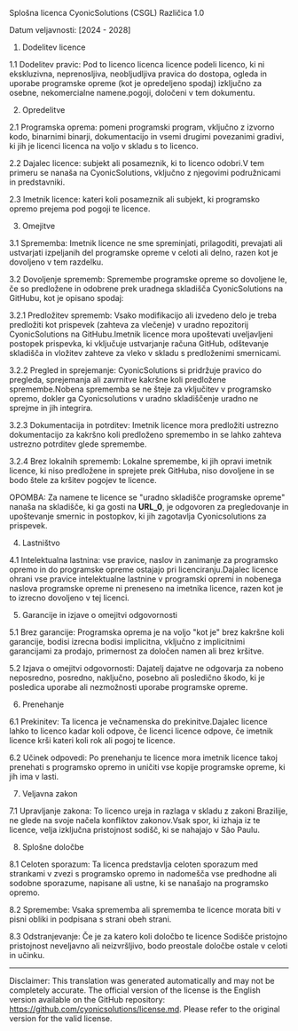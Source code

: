 Splošna licenca CyonicSolutions (CSGL)
Različica 1.0

Datum veljavnosti: [2024 - 2028]

1. Dodelitev licence

1.1 Dodelitev pravic: Pod to licenco licenca licence podeli licenco, ki ni ekskluzivna, neprenosljiva, neobljudljiva pravica do dostopa, ogleda in uporabe programske opreme (kot je opredeljeno spodaj) izključno za osebne, nekomercialne namene.pogoji, določeni v tem dokumentu.

2. Opredelitve

2.1 Programska oprema: pomeni programski program, vključno z izvorno kodo, binarnimi binarji, dokumentacijo in vsemi drugimi povezanimi gradivi, ki jih je licenci licenca na voljo v skladu s to licenco.

2.2 Dajalec licence: subjekt ali posameznik, ki to licenco odobri.V tem primeru se nanaša na CyonicSolutions, vključno z njegovimi podružnicami in predstavniki.

2.3 Imetnik licence: kateri koli posameznik ali subjekt, ki programsko opremo prejema pod pogoji te licence.

3. Omejitve

3.1 Sprememba: Imetnik licence ne sme spreminjati, prilagoditi, prevajati ali ustvarjati izpeljanih del programske opreme v celoti ali delno, razen kot je dovoljeno v tem razdelku.

3.2 Dovoljenje sprememb: Spremembe programske opreme so dovoljene le, če so predložene in odobrene prek uradnega skladišča CyonicSolutions na GitHubu, kot je opisano spodaj:

3.2.1 Predložitev sprememb: Vsako modifikacijo ali izvedeno delo je treba predložiti kot prispevek (zahteva za vlečenje) v uradno repozitorij CyonicSolutions na GitHubu.Imetnik licence mora upoštevati uveljavljeni postopek prispevka, ki vključuje ustvarjanje računa GitHub, odštevanje skladišča in vložitev zahteve za vleko v skladu s predloženimi smernicami.

3.2.2 Pregled in sprejemanje: CyonicSolutions si pridržuje pravico do pregleda, sprejemanja ali zavrnitve kakršne koli predložene spremembe.Nobena sprememba se ne šteje za vključitev v programsko opremo, dokler ga Cyonicsolutions v uradno skladiščenje uradno ne sprejme in jih integrira.

3.2.3 Dokumentacija in potrditev: Imetnik licence mora predložiti ustrezno dokumentacijo za kakršno koli predloženo spremembo in se lahko zahteva ustrezno potrditev glede spremembe.

3.2.4 Brez lokalnih sprememb: Lokalne spremembe, ki jih opravi imetnik licence, ki niso predložene in sprejete prek GitHuba, niso dovoljene in se bodo štele za kršitev pogojev te licence.

OPOMBA: Za namene te licence se "uradno skladišče programske opreme" nanaša na skladišče, ki ga gosti na __URL_0__, je odgovoren za pregledovanje in upoštevanje smernic in postopkov, ki jih zagotavlja Cyonicsolutions za prispevek.

4. Lastništvo

4.1 Intelektualna lastnina: vse pravice, naslov in zanimanje za programsko opremo in do programske opreme ostajajo pri licenciranju.Dajalec licence ohrani vse pravice intelektualne lastnine v programski opremi in nobenega naslova programske opreme ni preneseno na imetnika licence, razen kot je to izrecno dovoljeno v tej licenci.

5. Garancije in izjave o omejitvi odgovornosti

5.1 Brez garancije: Programska oprema je na voljo "kot je" brez kakršne koli garancije, bodisi izrecna bodisi implicitna, vključno z implicitnimi garancijami za prodajo, primernost za določen namen ali brez kršitve.

5.2 Izjava o omejitvi odgovornosti: Dajatelj dajatve ne odgovarja za nobeno neposredno, posredno, naključno, posebno ali posledično škodo, ki je posledica uporabe ali nezmožnosti uporabe programske opreme.

6. Prenehanje

6.1 Prekinitev: Ta licenca je večnamenska do prekinitve.Dajalec licence lahko to licenco kadar koli odpove, če licenci licence odpove, če imetnik licence krši kateri koli rok ali pogoj te licence.

6.2 Učinek odpovedi: Po prenehanju te licence mora imetnik licence takoj prenehati s programsko opremo in uničiti vse kopije programske opreme, ki jih ima v lasti.

7. Veljavna zakon

7.1 Upravljanje zakona: To licenco ureja in razlaga v skladu z zakoni Brazilije, ne glede na svoje načela konfliktov zakonov.Vsak spor, ki izhaja iz te licence, velja izključna pristojnost sodišč, ki se nahajajo v São Paulu.

8. Splošne določbe

8.1 Celoten sporazum: Ta licenca predstavlja celoten sporazum med strankami v zvezi s programsko opremo in nadomešča vse predhodne ali sodobne sporazume, napisane ali ustne, ki se nanašajo na programsko opremo.

8.2 Spremembe: Vsaka sprememba ali sprememba te licence morata biti v pisni obliki in podpisana s strani obeh strani.

8.3 Odstranjevanje: Če je za katero koli določbo te licence Sodišče pristojno pristojnost neveljavno ali neizvršljivo, bodo preostale določbe ostale v celoti in učinku.

---
Disclaimer: This translation was generated automatically and may not be completely accurate. The official version of the license is the English version available on the GitHub repository: https://github.com/cyonicsolutions/license.md. Please refer to the original version for the valid license.